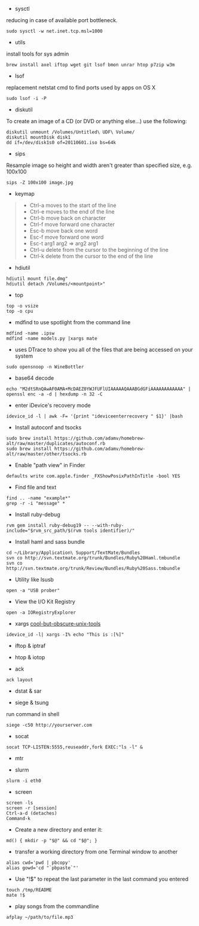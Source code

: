 + sysctl

reducing in case of available port bottleneck.

	sudo sysctl -w net.inet.tcp.msl=1000

+ utils

install tools for sys admin

	brew install axel iftop wget git lsof bmon unrar htop p7zip w3m

+ lsof 

replacement netstat cmd to find ports used by apps on OS X

	sudo lsof -i -P

+ diskutil 

To create an image of a CD (or DVD or anything else…) use the following:

	diskutil unmount /Volumes/Untitled\ UDF\ Volume/
	diskutil mountDisk disk1
	dd if=/dev/disk1s0 of=20110601.iso bs=64k
	
+ sips 

Resample image so height and width aren't greater than specified size, e.g. 100x100

	sips -Z 100x100 image.jpg

+ keymap

> + Ctrl-a moves to the start of the line
> + Ctrl-e moves to the end of the line
> + Ctrl-b move back on character
> + Ctrl-f move forward one character
> + Esc-b move back one word
> + Esc-f move forward one word
> + Esc-t arg1 arg2 => arg2 arg1
> + Ctrl-u delete from the cursor to the beginning of the line
> + Ctrl-k delete from the cursor to the end of the line

+ hdiutil 

```
hdiutil mount file.dmg"
hdiutil detach /Volumes/<mountpoint>"
```

+ top

```
top -o vsize
top -o cpu
```

+ mdfind to use spotlight from the command line

```
mdfind -name .ipsw
mdfind -name models.py |xargs mate
```

+ uses DTrace to show you all of the files that are being accessed on your system

```
sudo opensnoop -n WineBottler
```

+ base64 decode 

```
echo "M2dtSRnQAwAF0AMA+McDAEZ0YWJFUFlUIAAAAAQAAABGdGFiAAAAAAAAAAAA" | openssl enc -a -d | hexdump -n 32 -C
```

+ enter iDevice's recovery mode

```
idevice_id -l | awk -F= '{print "ideviceenterrecovery " $1}' |bash
```

+ Install autoconf and tsocks

```
sudo brew install https://github.com/adamv/homebrew-alt/raw/master/duplicates/autoconf.rb
sudo brew install https://github.com/adamv/homebrew-alt/raw/master/other/tsocks.rb
```

+ Enable "path view" in Finder

```
defaults write com.apple.finder _FXShowPosixPathInTitle -bool YES 
```

+ Find file and text

```
find .. -name "example*"
grep -r -i "message" *
```

+ Install ruby-debug

```
rvm gem install ruby-debug19 -- --with-ruby-include="$rvm_src_path/$(rvm tools identifier)/"
```

+ Install haml and sass bundle

```
cd ~/Library/Application\ Support/TextMate/Bundles
svn co http://svn.textmate.org/trunk/Bundles/Ruby%20Haml.tmbundle
svn co http://svn.textmate.org/trunk/Review/Bundles/Ruby%20Sass.tmbundle
```

+ Utility like lsusb 

```
open -a "USB prober"
```

+ View the I/O Kit Registry

```
open -a IORegistryExplorer
```

+ xargs
[cool-but-obscure-unix-tools](http://kkovacs.eu/cool-but-obscure-unix-tools)

```
idevice_id -l| xargs -I% echo "This is :[%]"
```

+ iftop & iptraf

+ htop & iotop

+ ack

```
ack layout
```

+ dstat & sar

+ siege & tsung

run command in shell 
	
	siege -c50 http://yourserver.com

+ socat

```
socat TCP-LISTEN:5555,reuseaddr,fork EXEC:"ls -l" &
```

+ mtr

+ slurm

```
slurm -i eth0
```

+ screen

```
screen -ls 
screen -r [session]
Ctrl-a-d (detaches)
Command-k
```

+ Create a new directory and enter it:

```
md() { mkdir -p "$@" && cd "$@"; }
```

+ transfer a working directory from one Terminal window to another

```
alias cwd='pwd | pbcopy'
alias gowd='cd "`pbpaste`"'
```

+ Use "!$" to repeat the last parameter in the last command you entered

```
touch /tmp/README 
mate !$
```

+ play songs from the commandline

```
afplay ~/path/to/file.mp3
```
